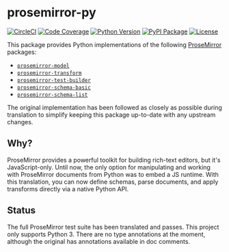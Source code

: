 # prosemirror-py

[![CircleCI](https://circleci.com/gh/fellowapp/prosemirror-py.svg?style=shield)](https://circleci.com/gh/fellowapp/prosemirror-py)
[![Code Coverage](https://codecov.io/gh/fellowapp/prosemirror-py/branch/master/graph/badge.svg)](https://codecov.io/gh/fellowapp/prosemirror-py)
[![Python Version](https://img.shields.io/pypi/pyversions/prosemirror-py.svg)](https://pypi.org/project/prosemirror-py/)
[![PyPI Package](https://img.shields.io/pypi/v/prosemirror-py.svg)](https://pypi.org/project/prosemirror-py/)
[![License](https://img.shields.io/pypi/l/prosemirror-py.svg)](https://github.com/fellowapp/prosemirror-py/blob/master/LICENSE.md)

This package provides Python implementations of the following [ProseMirror](https://prosemirror.net/) packages:

-   [`prosemirror-model`](https://github.com/ProseMirror/prosemirror-model)
-   [`prosemirror-transform`](https://github.com/ProseMirror/prosemirror-transform)
-   [`prosemirror-test-builder`](https://github.com/ProseMirror/prosemirror-test-builder)
-   [`prosemirror-schema-basic`](https://github.com/ProseMirror/prosemirror-schema-basic)
-   [`prosemirror-schema-list`](https://github.com/ProseMirror/prosemirror-schema-list)

The original implementation has been followed as closely as possible during translation to simplify keeping this package up-to-date with any upstream changes.

## Why?

ProseMirror provides a powerful toolkit for building rich-text editors, but it's JavaScript-only. Until now, the only option for manipulating and working with ProseMirror documents from Python was to embed a JS runtime. With this translation, you can now define schemas, parse documents, and apply transforms directly via a native Python API.

## Status

The full ProseMirror test suite has been translated and passes. This project only supports Python 3. There are no type annotations at the moment, although the original has annotations available in doc comments.
